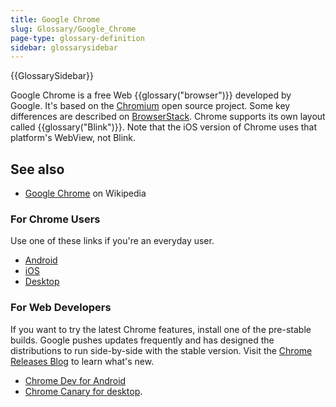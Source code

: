 ```yaml
---
title: Google Chrome
slug: Glossary/Google_Chrome
page-type: glossary-definition
sidebar: glossarysidebar
---
```


{{GlossarySidebar}}

Google Chrome is a free Web {{glossary("browser")}} developed by Google. It's based on the [Chromium](https://www.chromium.org/) open source project. Some key differences are described on [BrowserStack](https://www.browserstack.com/guide/difference-between-chrome-and-chromium#toc5). Chrome supports its own layout called {{glossary("Blink")}}. Note that the iOS version of Chrome uses that platform's WebView, not Blink.

## See also

- [Google Chrome](https://en.wikipedia.org/wiki/Google_Chrome) on Wikipedia

### For Chrome Users

Use one of these links if you're an everyday user.

- [Android](https://play.google.com/store/apps/details?id=com.android.chrome)
- [iOS](https://apps.apple.com/us/app/chrome-web-browser-by-google/id535886823)
- [Desktop](https://www.google.com/chrome/)

### For Web Developers

If you want to try the latest Chrome features, install one of the pre-stable builds. Google pushes updates frequently and has designed the distributions to run side-by-side with the stable version. Visit the [Chrome Releases Blog](https://chromereleases.googleblog.com) to learn what's new.

- [Chrome Dev for Android](https://play.google.com/store/apps/details?id=com.chrome.dev)
- [Chrome Canary for desktop](https://www.google.com/chrome/canary/).
